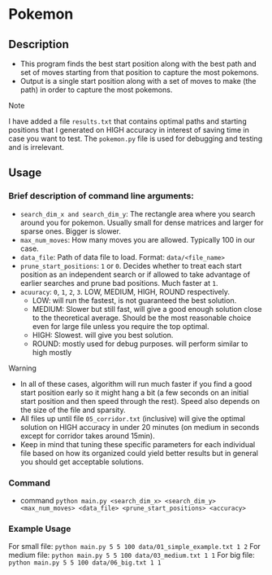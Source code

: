 # Pokemon

## Description
- This program finds the best start position along with the best path and set of moves starting from that position to capture the most pokemons.
- Output is a single start position along with a set of moves to make (the path) in order to capture the most pokemons.

>[!NOTE]
> I have added a file `results.txt` that contains optimal paths and starting positions that I generated on HIGH accuracy in interest of saving time in case you want to test.
> The `pokemon.py` file is used for debugging and testing and is irrelevant.

## Usage

### Brief description of command line arguments:
- `search_dim_x and search_dim_y`: The rectangle area where you search around you for pokemon. Usually small for dense matrices and larger for sparse ones. Bigger is slower.
- `max_num_moves`: How many moves you are allowed. Typically 100 in our case.
- `data_file`: Path of data file to load. Format: `data/<file_name>`
- `prune_start_positions`: `1` or `0`. Decides whether to treat each start position as an independent search or if allowed to take advantage of earlier searches and prune bad positions. Much faster at `1`.
- `acuuracy`: `0`, `1`, `2`, `3`. LOW, MEDIUM, HIGH, ROUND respectively.
    - LOW: will run the fastest, is not guaranteed the best solution.
    - MEDIUM: Slower but still fast, will give a good enough solution close to the theoretical average. Should be the most reasonable choice even for large file unless you require the top optimal.
    - HIGH: Slowest. will give you best solution. 
    - ROUND: mostly used for debug purposes. will perform similar to high mostly

>[!WARNING]
> - In all of these cases, algorithm will run much faster if you find a good start position early so it might hang a bit (a few seconds on an initial start position and then speed through the rest). Speed also depends on the size of the file and sparsity.
> - All files up until file `05_corridor.txt` (inclusive) will give the optimal solution on HIGH accuracy in under 20 minutes (on medium in seconds except for corridor takes around 15min).
> - Keep in mind that tuning these specific parameters for each individual file based on how its organized could yield better results but in general you should get acceptable solutions.

### Command
- command `python main.py <search_dim_x> <search_dim_y> <max_num_moves> <data_file> <prune_start_positions> <accuracy>`

### Example Usage
For small file:  `python main.py 5 5 100 data/01_simple_example.txt 1 2`
For medium file: `python main.py 5 5 100 data/03_medium.txt 1 1`
For big file:    `python main.py 5 5 100 data/06_big.txt 1 1`